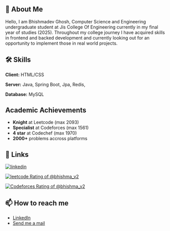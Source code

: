 
## 🚀 About Me
Hello, I am Bhishmadev Ghosh,  Computer Science and Engineering undergraduate student at Jis College Of Engineering currently in my final year of studies (2025).
Throughout my college journey I have acquired skills in frontend and backed development and currently looking out for an opportunity to implement those in real world projects.

## 🛠 Skills
**Client:** HTML/CSS

**Server:** Java, Spring Boot, Jpa, Redis,

**Database:** MySQL
 

## Academic Achievements

* **Knight** at Leetcode (max 2093)
* **Specialist** at Codeforces (max 1561)
* **4 star** at Codechef (max 1970)
* **2000+** problems accross platforms

## 🔗 Links
<!--[![portfolio](https://img.shields.io/badge/my_portfolio-000?style=for-the-badge&logo=ko-fi&logoColor=white)]() -->
[![linkedin](https://img.shields.io/badge/linkedin-0A66C2?style=for-the-badge&logo=linkedin&logoColor=white)](https://www.linkedin.com/in/bhishma620/)

[![leetcode Rating of @bhishma_v2](https://img.shields.io/badge/dynamic/json?style=for-the-badge&labelColor=black&color=%23ffa116&label=Rating&query=ratingQuantile&url=https%3A%2F%2Fleetcode-badge.vercel.app%2Fapi%2Fusers%2FBhishma_v2&logo=leetcode&logoColor=yellow)](https://leetcode.com/u/bhishma_v2/)

[![Codeforces Rating of @bhishma_v2](https://cfrating.baoshuo.dev/rating?username=bhishma_v2&style=for-the-badge)](https://codeforces/profile/bhishma_v2)


## 📫 How to reach me
- [LinkedIn](https://www.linkedin.com/in/bhishma620/)
- [Send me a mail](mailto:bhishma620@gmail.com)
<!--
**bhishma620/bhishma620** is a ✨ _special_ ✨ repository because its `README.md` (this file) appears on your GitHub profile.

Here are some ideas to get you started:

- 🔭 I’m currently working on ...
- 🌱 I’m currently learning ...
- 👯 I’m looking to collaborate on ...
- 🤔 I’m looking for help with ...
- 💬 Ask me about ...
- 📫 How to reach me: ...
- 😄 Pronouns: ...
- ⚡ Fun fact: ...
-->
